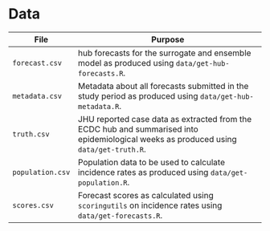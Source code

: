 # Data

File | Purpose
---|---
`forecast.csv` | hub forecasts for the surrogate and ensemble model as produced using `data/get-hub-forecasts.R`.
`metadata.csv` | Metadata about all forecasts submitted in the study period as produced using `data/get-hub-metadata.R`.
`truth.csv` | JHU reported case data as extracted from the ECDC hub and summarised into epidemiological weeks as produced using `data/get-truth.R`.
`population.csv` | Population data to be used to calculate incidence rates as produced using `data/get-population.R`.
`scores.csv` | Forecast scores as calculated using `scoringutils` on incidence rates using `data/get-forecasts.R`.